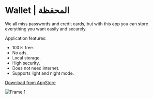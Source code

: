 # Wallet | المحفظة

We all miss passwords and credit cards, but with this app you can store everything you want easily and securely.

Application features:
- 100% free.
- No ads.
- Local storage.
- High security.
- Does not need internet.
- Supports light and night mode.

[Download from AppStore](https://apps.apple.com/sa/app/wallet-المحفظة/id1626345849)

![Frame 1](https://user-images.githubusercontent.com/83658715/171685816-75f431f0-8c71-4ce0-8fd5-df8bdd053522.jpg)

